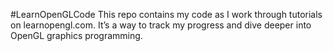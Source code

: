 #LearnOpenGLCode
This repo contains my code as I work through tutorials on learnopengl.com. It’s a way to track my progress and dive deeper into OpenGL graphics programming.
